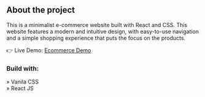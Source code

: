

<h2>About the project</h2>

<p>This is a minimalist e-commerce website built with React and CSS. This
website features a modern and intuitive design, with easy-to-use navigation and a
simple shopping experience that puts the focus on the products.</p>

👉 Live Demo: <a href='https://div-e-com.vercel.app/'>Ecommerce Demo</a>

<h3>Build with:</h3>

» Vanila CSS <br>
» React JS






